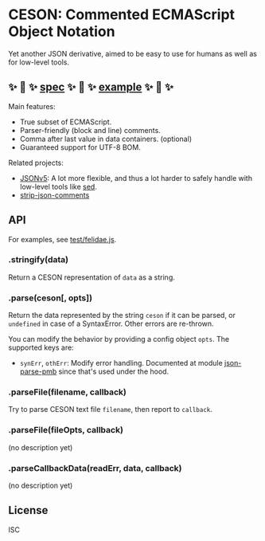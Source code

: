 ﻿
CESON: Commented ECMAScript Object Notation
===========================================

<!--#echo json="package.json" key="description" -->
Yet another JSON derivative, aimed to be easy to use for humans as well as for
low-level tools.
<!--/#echo -->

## ✨ 📖 ✨ [spec][spec] ✨ 📖 ✨ [example][example] ✨ 📖 ✨
  [spec]: doc/spec-v1.md
  [example]: doc/examples/felidae.ceson

Main features:

  * True subset of ECMAScript.
  * Parser-friendly (block and line) comments.
  * Comma after last value in data containers. (optional)
  * Guaranteed support for UTF-8 BOM.


Related projects:

  * [JSONv5](http://json5.org/): A lot more flexible, and thus a lot harder
    to safely handle with low-level tools like [sed](http://sed.sf.net/).
  * [strip-json-comments](https://github.com/sindresorhus/strip-json-comments)



API
---

For examples, see [test/felidae.js](test/felidae.js).


### .stringify(data)

Return a CESON representation of `data` as a string.


### .parse(ceson[, opts])

Return the data represented by the string `ceson` if it can be parsed,
or `undefined` in case of a SyntaxError. Other errors are re-thrown.

You can modify the behavior by providing a config object `opts`.
The supported keys are:

* `synErr`, `othErr`: Modify error handling. Documented at module
  [json-parse-pmb](https://github.com/mk-pmb/json-parse-pmb-js)
  since that's used under the hood.


### .parseFile(filename, callback)

Try to parse CESON text file `filename`, then report to `callback`.


### .parseFile(fileOpts, callback)

(no description yet)


### .parseCallbackData(readErr, data, callback)

(no description yet)






<!--#toc stop="scan" -->





License
-------
<!--#echo json="package.json" key=".license" -->
ISC
<!--/#echo -->
